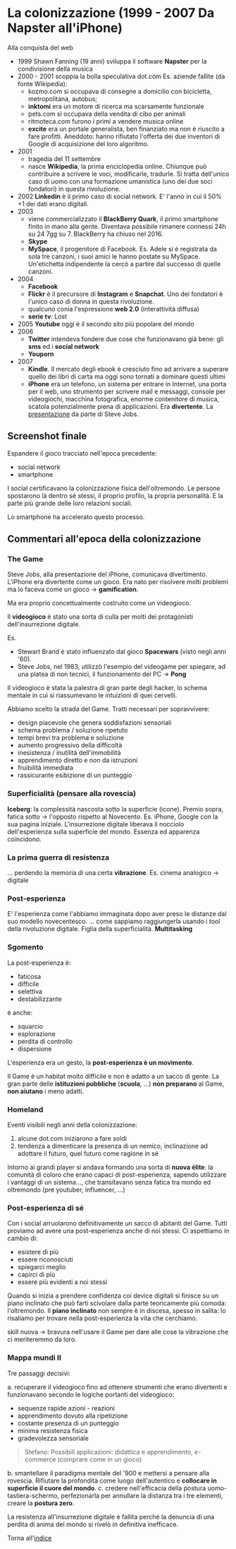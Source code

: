 # La colonizzazione (1999 - 2007 Da Napster all'iPhone)

Alla conquista del web

- 1999 Shawn Fanning (19 anni) sviluppa il software **Napster** per la condivisione della musica
- 2000 - 2001 scoppia la bolla speculativa dot.com
Es. aziende fallite (da fonte Wikipedia):
  - kozmo.com si occupava di consegne a domicilio con bicicletta, metropolitana, autobus;
  - **inktomi** era un motore di ricerca ma scarsamente funzionale
  - pets.com si occupava della vendita di cibo per animali
  - ritmoteca.com furono i primi a vendere musica online
  - **excite** era un portale generalista, ben finanziato ma non è riuscito a fare profitti. Aneddoto: hanno rifiutato l'offerta dei due inventori di Google di acquisizione del loro algoritmo.
- 2001
  - tragedia del 11 settembre
  - nasce **Wikipedia**, la prima enciclopedia online. Chiunque può contribuire a scrivere le voci, modificarle, tradurle. Si tratta dell'unico caso di uomo con una formazione umanistica (uno dei due soci fondatori) in questa rivoluzione.
- 2002 **Linkedin** è il primo caso di social network.
E' l'anno in cui il 50% +1 dei dati erano digitali.
- 2003
  - viene commercializzato il **BlackBerry Quark**, il primo smartphone finito in mano alla gente. Diventava possibile rimanere connessi 24h su 24 7gg su 7.
  BlackBerry ha chiuso nel 2016.
  - **Skype**
  - **MySpace**, il progenitore di Facebook.
  Es. Adele si è registrata da sola tre canzoni, i suoi amici le hanno postate su MySpace. Un'etichetta indipendente la cercò a partire dal successo di quelle canzoni.
- 2004
  - **Facebook**
  - **Flickr** è il precursore di **Instagram** e **Snapchat**. Uno dei fondatori è l'unico caso di donna in questa rivoluzione.
  - qualcuno conia l'espressione **web 2.0** (interattività diffusa)
  - **serie tv**: Lost
- 2005 **Youtube** oggi è il secondo sito più popolare del mondo
- 2006
  - **Twitter** intendeva fondere due cose che funzionavano già bene: gli **sms** ed i **social network**
  - **Youporn**
- 2007
  - **Kindle**. Il mercato degli ebook è cresciuto fino ad arrivare a superare quello dei libri di carta ma oggi sono tornati a dominare questi ultimi
  - **iPhone** era un telefono, un sistema per entrare in Internet, una porta per il web, uno strumento per scrivere mail e messaggi, console per videogiochi, macchina fotografica, enorme contenitore di musica, scatola potenzialmente piena di applicazioni.
  Era **divertente**. La [presentazione](https://www.youtube.com/watch?v=e7EfxMOElBE) da parte di Steve Jobs.

## Screenshot finale

Espandere il gioco tracciato nell'epoca precedente:

- social network
- smartphone

I social certificavano la colonizzazione fisica dell'oltremondo.
Le persone spostarono là dentro sé stessi, il proprio profilo, la propria personalità. E la parte più grande delle loro relazioni sociali.

Lo smartphone ha accelerato questo processo.

## Commentari all'epoca della colonizzazione

### The Game

Steve Jobs, alla presentazione del iPhone, comunicava divertimento.
L'iPhone era divertente come un gioco. Era nato per risolvere molti problemi ma lo faceva come un gioco -> **gamification**.

Ma era proprio concettualmente costruito come un videogioco.

Il **videogioco** è stato una sorta di culla per molti dei protagonisti dell'insurrezione digitale.

Es.

- Stewart Brand è stato influenzato dal gioco **Spacewars** (visto negli anni '60).
- Steve Jobs, nel 1983, utilizzò l'esempio del videogame per spiegare, ad una platea di non tecnici, il funzionamento del PC -> **Pong**

Il videogioco è stata la palestra di gran parte degli hacker, lo schema mentale in cui si riassumevano le intuizioni di quei cervelli.

Abbiamo scelto la strada del Game.
Tratti necessari per sopravvivere:

- design piacevole che genera soddisfazioni sensoriali
- schema problema / soluzione ripetuto
- tempi brevi tra problema e soluzione
- aumento progressivo della difficoltà
- inesistenza / inutilità dell'immobilità
- apprendimento diretto e non da istruzioni
- fruibilità immediata
- rassicurante esibizione di un punteggio

### Superficialità (pensare alla rovescia)

 **Iceberg**: la complessità nascosta sotto la superficie (icone). Premio sopra, fatica sotto -> l'opposto rispetto al Novecento.
 Es. iPhone, Google con la sua pagina iniziale.
L'insurrezione digitale liberava il nocciolo dell'esperienza sulla superficie del mondo.
Essenza ed apparenza coincidono.

### La prima guerra di resistenza

... perdendo la memoria di una certa **vibrazione**.
Es. cinema analogico -> digitale

### Post-esperienza

E' l'esperienza come l'abbiamo immaginata dopo aver preso le distanze dal suo modello novecentesco. ... come sappiamo raggiungerla usando i tool della rivoluzione digitale.
Figlia della superficialità. **Multitasking**

### Sgomento

La post-esperienza è:

- faticosa
- difficile
- selettiva
- destabilizzante

è anche:

- squarcio
- esplorazione
- perdita di controllo
- dispersione

L'esperienza era un gesto, la **post-esperienza è un movimento**.

Il Game è un habitat molto difficile e non è adatto a un sacco di gente. La gran parte delle **istituzioni pubbliche** (**scuola**, ...) **non preparano** al Game, **non aiutano** i meno adatti.

### Homeland

Eventi visibili negli anni della colonizzazione:

1. alcune dot.com iniziarono a fare soldi
2. tendenza a dimenticare la presenza di un nemico, inclinazione ad adottare il futuro, quel futuro come ragione in sè

Intorno ai grandi player si andava formando una sorta di **nuova élite**: la comunità di coloro che erano capaci di post-esperienza, sapendo utilizzare i vantaggi di un sistema..., che transitavano senza fatica tra mondo ed oltremondo (pre youtuber, influencer, ...)

### Post-esperienza di sé

Con i social arruolarono definitivamente un sacco di abitanti del Game.
Tutti proviamo ad avere una post-esperienza anche di noi stessi.
Ci aspettiamo in cambio di:

- esistere di più
- essere riconosciuti
- spiegarci meglio
- capirci di più
- essere più evidenti a noi stessi

Quando si inizia a prendere confidenza coi device digitali si finisce su un piano inclinato che può farti scivolare dalla parte teoricamente più comoda: l'oltremondo.
Il **piano inclinato** non sempre è in discesa, spesso in salita: lo risaliamo per trovare nella post-esperienza la vita che cerchiamo.

skill nuova -> bravura nell'usare il Game per dare alle cose la vibrazione che ci meriteremmo da loro.

### Mappa mundi II

Tre passaggi decisivi:

a. recuperare il videogioco fino ad ottenere strumenti che erano divertenti e funzionavano secondo le logiche portanti del videogioco:

- sequenze rapide azioni - reazioni
- apprendimento dovuto alla ripetizione
- costante presenza di un punteggio
- minima resistenza fisica
- gradevolezza sensoriale

>Stefano: Possibili applicazioni: didattica e apprendimento, e-commerce (comprare come in un gioco)

b. smantellare il paradigma mentale del '900 e mettersi a pensare alla rovescia.
Rifiutare la profondità come luogo dell'autentico e **collocare in superficie il cuore del mondo**.
c. credere nell'efficacia della postura uomo-tastiera-schermo, perfezionarla per annullare la distanza tra i tre elementi, creare la **postura zero**.

La resistenza all'insurrezione digitale è fallita perché la denuncia di una perdita di anima del mondo si rivelò in definitiva inefficace.

Torna all'[indice](README.md)
